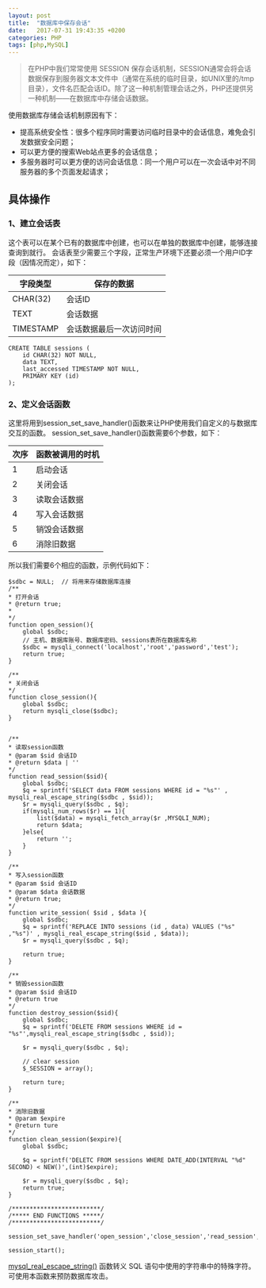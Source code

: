 ```yaml
---
layout: post
title:  "数据库中保存会话"
date:   2017-07-31 19:43:35 +0200
categories: PHP
tags: [php,MySQL]
---
```


> 在PHP中我们常常使用 SESSION 保存会话机制，SESSION通常会将会话数据保存到服务器文本文件中（通常在系统的临时目录，如UNIX里的/tmp目录），文件名匹配会话ID。除了这一种机制管理会话之外，PHP还提供另一种机制——在数据库中存储会话数据。

使用数据库存储会话机制原因有下：

- 提高系统安全性：很多个程序同时需要访问临时目录中的会话信息，难免会引发数据安全问题；
- 可以更方便的搜索Web站点更多的会话信息；
- 多服务器时可以更方便的访问会话信息：同一个用户可以在一次会话中对不同服务器的多个页面发起请求；

## 具体操作
### 1、建立会话表
这个表可以在某个已有的数据库中创建，也可以在单独的数据库中创建，能够连接查询到就行。
会话表至少需要三个字段，正常生产环境下还要必须一个用户ID字段（因情况而定），如下：

字段类型 | 保存的数据
---|---
CHAR(32) | 会话ID
TEXT | 会话数据
TIMESTAMP | 会话数据最后一次访问时间

```
CREATE TABLE sessions (
    id CHAR(32) NOT NULL,
    data TEXT,
    last_accessed TIMESTAMP NOT NULL,
    PRIMARY KEY (id)
);
```
### 2、定义会话函数
这里将用到session_set_save_handler()函数来让PHP使用我们自定义的与数据库交互的函数。
session_set_save_handler()函数需要6个参数，如下：

次序 | 函数被调用的时机
---|---
1 | 启动会话
2 | 关闭会话
3 | 读取会话数据
4 | 写入会话数据
5 | 销毁会话数据
6 | 消除旧数据
所以我们需要6个相应的函数，示例代码如下：


```
$sdbc = NULL;  // 将用来存储数据库连接
/**
* 打开会话
* @return true;
*
*/
function open_session(){
    global $sdbc;
    // 主机、数据库账号、数据库密码、sessions表所在数据库名称
    $sdbc = mysqli_connect('localhost','root','password','test');
    return true;
}

/**
* 关闭会话
*/
function close_session(){
    global $sdbc;
    return mysqli_close($sdbc);
}


/**
* 读取session函数
* @param $sid 会话ID
* @return $data | ''
*/
function read_session($sid){
    global $sdbc;
    $q = sprintf('SELECT data FROM sessions WHERE id = "%s"' , mysqli_real_escape_string($sdbc , $sid));
    $r = mysqli_query($sdbc , $q);
    if(mysqli_num_rows($r) == 1){
        list($data) = mysqli_fetch_array($r ,MYSQLI_NUM);
        return $data;
    }else{
        return '';
    }
}

/**
* 写入session函数
* @param $sid 会话ID
* @param $data 会话数据
* @return true;
*/
function write_session( $sid , $data ){
    global $sdbc;
    $q = sprintf('REPLACE INTO sessions (id , data) VALUES ("%s" ,"%s")' , mysqli_real_escape_string($sid , $data));
    $r = mysqli_query($sdbc , $q);
    
    return true;
}

/**
* 销毁session函数
* @param $sid 会话ID
* @return true
*/
function destroy_session($sid){
    global $sdbc;
    $q = sprintf('DELETE FROM sessions WHERE id = "%s"',mysqli_real_escape_string($sdbc , $sid));
    
    $r = mysqli_query($sdbc , $q);
    
    // clear session
    $_SESSION = array();
    
    return ture;
}

/**
* 消除旧数据
* @param $expire
* @return ture
*/
function clean_session($expire){
    global $sdbc;
    
    $q = sprintf('DELETC FROM sessions WHERE DATE_ADD(INTERVAL "%d" SECOND) < NEW()',(int)$expire);
    
    $r = mysqli_query($sdbc , $q);
    return true;
}

/*************************/
/***** END FUNCTIONS *****/
/*************************/

session_set_save_handler('open_session','close_session','read_session','write_session','destroy_session','clean_session');

session_start();

```
[mysql_real_escape_string()](http://www.w3school.com.cn/php/func_mysql_real_escape_string.asp) 函数转义 SQL 语句中使用的字符串中的特殊字符。可使用本函数来预防数据库攻击。





